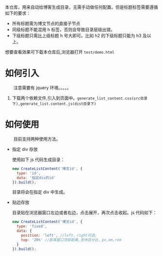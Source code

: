 本仓库，用来自动给博客生成目录，无需手动做任何配置。但是标题标签需要遵循如下的要求：

- 所有标题需为博文节点的直接子节点
- 同级标题不能混用 h 标签，否则会导致目录层级出错。
- 下级标题只需比上级标题 h 号大即可。比如 h2 的下级标题只能为 h3 及以上。

想要查看效果可下载本仓库后,浏览器打开 `test/demo.html`

# 如何引入

&emsp;&emsp;注意需要有 jquery 环境。。。。。

1. 下载两个依赖文件,引入到页面中。`generate_list_content.css(src目录下),generate_list.content.js(dist目录下)`

# 如何使用

&emsp;&emsp;目前支持两种使用方法。

- 指定 div 存放

  使用如下 js 代码生成目录：

  ```javascript
  new CreateListContent('博文id', {
    type: 'id',
    data: '指定div的id'
  }).build();
  ```

  目录将会在指定 div 中生成。

- 贴边存放

  目录贴在浏览器窗口左边或者右边，点击展开，再次点击收起。js 代码如下：

  ```javascript
  new CreateListContent('博文id', {
    type: 'fixed',
    data: {
      position: 'left', //left，right可选,
      top: '20%' //距离窗口顶部距离,支持百分比，px,em,rem
    }
  }).build();
  ```
